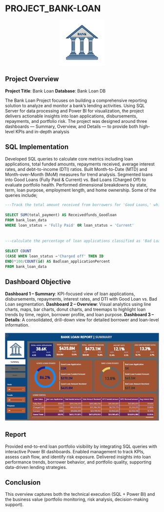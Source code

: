 # PROJECT_BANK-LOAN

<p align="center">
  <img src="https://github.com/Ayobami-hubs/PROJECT_BANK-LOAN/blob/main/Bank_Logo.jpg" alt="Bank Logo" width="150"/>
</p>

## Project Overview
**Project Title**: Bank Loan
**Database**: Bank Loan DB

The Bank Loan Project focuses on building a comprehensive reporting solution to analyze and monitor a bank’s lending activities. Using SQL Server for data processing and Power BI for visualization, the project delivers actionable insights into loan applications, disbursements, repayments, and portfolio risk.
The project was designed around three dashboards — Summary, Overview, and Details — to provide both high-level KPIs and in-depth analysis

## SQL Implementation

Developed SQL queries to calculate core metrics including loan applications, total funded amounts, repayments received, average interest rates, and debt-to-income (DTI) ratios.
Built Month-to-Date (MTD) and Month-over-Month (MoM) measures for trend analysis.
Segmented loans into Good Loans (Fully Paid & Current) vs. Bad Loans (Charged Off) to evaluate portfolio health.
Performed dimensional breakdowns by state, term, loan purpose, employment length, and home ownership.
Some of the queries include;

~~~sql
---Track the total amount received from borrowers for 'Good Loans,' which encompasses all payments made on loans with a loan status of 'Fully Paid' and 'Current.'

SELECT SUM(total_payment) AS Receivedfunds_Goodloan 
FROM bank_loan_data
WHERE loan_status = 'Fully Paid' OR loan_status = 'Current'


---calculate the percentage of loan applications classified as 'Bad Loans.' This category includes loans with a loan status of 'Charged off'.

SELECT COUNT 
(CASE WHEN loan_status ='Charged off' THEN ID
END)*100/COUNT(id) AS Badloan_applicationPercent
FROM bank_loan_data
~~~

## Dashboard Objective

**Dashboard 1 – Summary**: KPI-focused view of loan applications, disbursements, repayments, interest rates, and DTI with Good Loan vs. Bad Loan segmentation.
**Dashboard 2 – Overview**: Visual analytics using line charts, maps, bar charts, donut charts, and treemaps to highlight loan trends by time, region, borrower profile, and loan purpose.
**Dashboard 3 – Details**: A consolidated, drill-down view for detailed borrower and loan-level information.

[![Dashboard Preview](https://github.com/Ayobami-hubs/PROJECT_BANK-LOAN/blob/main/Screenshot%20(380).png)](https://github.com/Ayobami-hubs/PROJECT_BANK-LOAN/blob/main/BankLoanDashBoard.pdf.pdf)

## Report

Provided end-to-end loan portfolio visibility by integrating SQL queries with interactive Power BI dashboards.
Enabled management to track KPIs, assess cash flow, and identify risk exposure.
Delivered insights into loan performance trends, borrower behavior, and portfolio quality, supporting data-driven lending strategies.

## Conclusion

This overview captures both the technical execution (SQL + Power BI) and the business value (portfolio monitoring, risk analysis, decision-making support).
